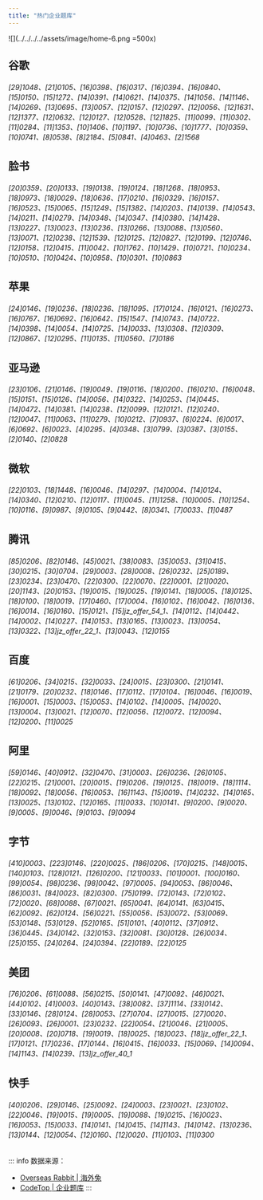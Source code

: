 ```yaml
---
title: "热门企业题库"
---
```


![](../../../../assets/image/home-6.png =500x)

## 谷歌

###### [29]1048、[21]0105、[16]0398、[16]0317、[16]0394、[16]0840、[15]0150、[15]1272、[14]0391、[14]0621、[14]0375、[14]1056、[14]1146、[14]0269、[13]0695、[13]0057、[12]0157、[12]0297、[12]0056、[12]1631、[12]1377、[12]0632、[12]0127、[12]0528、[12]1825、[11]0099、[11]0302、[11]0284、[11]1353、[10]1406、[10]1197、[10]0736、[10]1777、[10]0359、[10]0741、[8]0538、[8]2184、[5]0841、[4]0463、[2]1568

## 脸书

###### [20]0359、[20]0133、[19]0138、[19]0124、[18]1268、[18]0953、[18]0973、[18]0029、[18]0636、[17]0210、[16]0329、[16]0157、[16]0523、[15]0065、[15]1249、[15]1382、[14]0203、[14]0139、[14]0543、[14]0211、[14]0279、[14]0348、[14]0347、[14]0380、[14]1428、[13]0227、[13]0023、[13]0236、[13]0266、[13]0088、[13]0560、[13]0071、[12]0238、[12]1539、[12]0125、[12]0827、[12]0199、[12]0746、[12]0158、[12]0415、[11]0042、[10]1762、[10]1429、[10]0721、[10]0234、[10]0510、[10]0424、[10]0958、[10]0301、[10]0863

## 苹果

###### [24]0146、[19]0236、[18]0236、[18]1095、[17]0124、[16]0121、[16]0273、[16]0767、[16]0692、[16]0642、[15]1547、[14]0743、[14]0722、[14]0398、[14]0054、[14]0725、[14]0033、[13]0308、[12]0309、[12]0867、[12]0295、[11]0135、[11]0560、[7]0186

## 亚马逊

###### [23]0106、[21]0146、[19]0049、[19]0116、[18]0200、[16]0210、[16]0048、[15]0151、[15]0126、[14]0056、[14]0322、[14]0253、[14]0445、[14]0472、[14]0381、[14]0238、[12]0099、[12]0121、[12]0240、[12]0047、[11]0063、[11]0279、[10]0212、[7]0937、[6]0224、[6]0017、[6]0692、[6]0023、[4]0295、[4]0348、[3]0799、[3]0387、[3]0155、[2]0140、[2]0828

## 微软

###### [22]0103、[18]1448、[16]0046、[14]0297、[14]0004、[14]0124、[14]0340、[12]0210、[12]0117、[11]0045、[11]1258、[10]0005、[10]1254、[10]0116、[9]0987、[9]0105、[9]0442、[8]0341、[7]0033、[1]0487

## 腾讯

###### [85]0206、[82]0146、[45]0021、[38]0083、[35]0053、[31]0415、[30]0215、[30]0704、[29]0003、[28]0008、[26]0232、[25]0189、[23]0234、[23]0470、[22]0300、[22]0070、[22]0001、[21]0020、[20]1143、[20]0153、[19]0015、[19]0025、[19]0141、[18]0005、[18]0125、[18]0100、[18]0019、[17]0460、[17]0004、[16]0102、[16]0042、[16]0136、[16]0014、[16]0160、[15]0121、[15]jz_offer_54_1、[14]0112、[14]0442、[14]0002、[14]0227、[14]0153、[13]0165、[13]0023、[13]0054、[13]0322、[13]jz_offer_22_1、[13]0043、[12]0155

## 百度

###### [61]0206、[34]0215、[32]0033、[24]0015、[23]0300、[21]0141、[21]0179、[20]0232、[18]0146、[17]0112、[17]0104、[16]0046、[16]0019、[16]0001、[15]0003、[15]0053、[14]0102、[14]0005、[14]0020、[13]0004、[13]0021、[12]0070、[12]0056、[12]0072、[12]0094、[12]0200、[11]0025

## 阿里

###### [59]0146、[40]0912、[32]0470、[31]0003、[26]0236、[26]0105、[22]0215、[21]0001、[20]0015、[19]0206、[19]0125、[18]0019、[18]1114、[18]0092、[18]0056、[16]0053、[16]1143、[15]0019、[14]0232、[14]0165、[13]0025、[13]0102、[12]0165、[11]0033、[10]0141、[9]0200、[9]0020、[9]0005、[9]0046、[9]0103、[9]0094

## 字节

###### [410]0003、[223]0146、[220]0025、[186]0206、[170]0215、[148]0015、[140]0103、[128]0121、[126]0200、[121]0033、[101]0001、[100]0160、[99]0054、[98]0236、[98]0042、[97]0005、[94]0053、[86]0046、[86]0031、[84]0023、[82]0300、[75]0199、[72]0143、[72]0102、[72]0020、[68]0088、[67]0021、[65]0041、[64]0141、[63]0415、[62]0092、[62]0124、[56]0221、[55]0056、[53]0072、[53]0069、[53]0148、[53]0129、[52]0165、[51]0101、[40]0112、[37]0912、[36]0445、[34]0142、[32]0153、[32]0081、[30]0128、[26]0034、[25]0155、[24]0264、[24]0394、[22]0189、[22]0125

## 美团

###### [76]0206、[61]0088、[56]0215、[50]0141、[47]0092、[46]0021、[44]0102、[41]0003、[40]0143、[38]0082、[37]1114、[33]0142、[33]0146、[28]0124、[28]0053、[27]0704、[27]0015、[27]0020、[26]0093、[26]0001、[23]0232、[22]0054、[21]0046、[21]0005、[20]0008、[20]0718、[19]0019、[18]0025、[18]0023、[18]jz_offer_22_1、[17]0121、[17]0236、[17]0144、[16]0415、[16]0033、[15]0069、[14]0094、[14]1143、[14]0239、[13]jz_offer_40_1

## 快手

###### [40]0206、[29]0146、[25]0092、[24]0003、[23]0021、[23]0102、[22]0046、[19]0015、[19]0005、[19]0088、[19]0215、[16]0023、[16]0053、[15]0033、[14]0141、[14]0415、[14]1143、[14]0142、[13]0236、[13]0144、[12]0054、[12]0160、[12]0020、[11]0103、[11]0300

::: info
数据来源：

- [Overseas Rabbit | 海外兔](https://osjobs.net/topk/)
- [CodeTop | 企业题库](https://codetop.cc/home)
  :::

<style>
table th:first-of-type { width: 10%; }
table th:nth-of-type(2) { width: 30%; }
table th:nth-of-type(3) { width: 10%; }
table th:nth-of-type(4) { width: 30%; }
table th:nth-of-type(5) { width: 10%; }
table th:nth-of-type(6) { width: 10%; }

</style>
